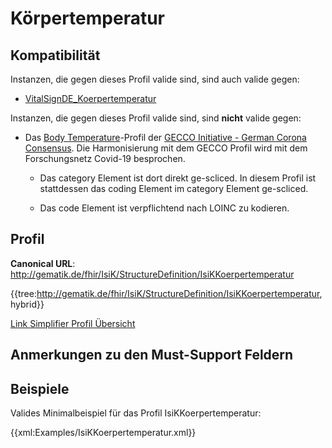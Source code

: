 # Körpertemperatur

## Kompatibilität

Instanzen, die gegen dieses Profil valide sind, sind auch valide gegen:

* [VitalSignDE_Koerpertemperatur](http://fhir.de/StructureDefinition/observation-de-vitalsign-koerpertemperatur)

Instanzen, die gegen dieses Profil valide sind, sind **nicht** valide gegen:

* Das [Body Temperature](https://www.netzwerk-universitaetsmedizin.de/fhir/StructureDefinition/body-temperature)-Profil der [GECCO Initiative - German Corona Consensus](https://simplifier.net/forschungsnetzcovid-19). Die Harmonisierung mit dem GECCO Profil wird mit dem Forschungsnetz Covid-19 besprochen.

  * Das category Element ist dort direkt ge-scliced. In diesem Profil ist stattdessen das coding Element im category Element ge-scliced.

  * Das code Element ist verpflichtend nach LOINC zu kodieren.

## Profil

**Canonical URL**: http://gematik.de/fhir/IsiK/StructureDefinition/IsiKKoerpertemperatur

{{tree:http://gematik.de/fhir/IsiK/StructureDefinition/IsiKKoerpertemperatur, hybrid}}

[Link Simplifier Profil Übersicht](http://gematik.de/fhir/IsiK/StructureDefinition/IsiKKoerpertemperatur)

## Anmerkungen zu den Must-Support Feldern

## Beispiele

Valides Minimalbeispiel für das Profil IsiKKoerpertemperatur:

{{xml:Examples/IsiKKoerpertemperatur.xml}}
